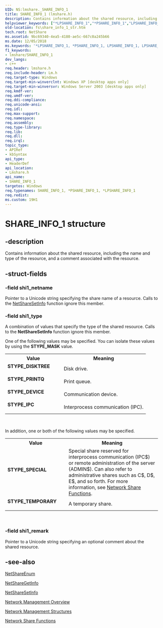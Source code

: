 ```yaml
---
UID: NS:lmshare._SHARE_INFO_1
title: SHARE_INFO_1 (lmshare.h)
description: Contains information about the shared resource, including the name and type of the resource, and a comment associated with the resource.
helpviewer_keywords: ["*LPSHARE_INFO_1","*PSHARE_INFO_1","LPSHARE_INFO_1","LPSHARE_INFO_1 structure pointer [Files]","PSHARE_INFO_1","PSHARE_INFO_1 structure pointer [Files]","SHARE_INFO_1","SHARE_INFO_1 structure [Files]","STYPE_DEVICE","STYPE_DISKTREE","STYPE_IPC","STYPE_PRINTQ","STYPE_SPECIAL","STYPE_TEMPORARY","_win32_share_info_1_str","fs.share_info_1_str","lmshare/LPSHARE_INFO_1","lmshare/PSHARE_INFO_1","lmshare/SHARE_INFO_1","netmgmt.share_info_1_str"]
old-location: fs\share_info_1_str.htm
tech.root: NetShare
ms.assetid: 9bc69340-4ea5-4180-ae5c-667c0a245b66
ms.date: 12/05/2018
ms.keywords: '*LPSHARE_INFO_1, *PSHARE_INFO_1, LPSHARE_INFO_1, LPSHARE_INFO_1 structure pointer [Files], PSHARE_INFO_1, PSHARE_INFO_1 structure pointer [Files], SHARE_INFO_1, SHARE_INFO_1 structure [Files], STYPE_DEVICE, STYPE_DISKTREE, STYPE_IPC, STYPE_PRINTQ, STYPE_SPECIAL, STYPE_TEMPORARY, _win32_share_info_1_str, fs.share_info_1_str, lmshare/LPSHARE_INFO_1, lmshare/PSHARE_INFO_1, lmshare/SHARE_INFO_1, netmgmt.share_info_1_str'
f1_keywords:
- lmshare/SHARE_INFO_1
dev_langs:
- c++
req.header: lmshare.h
req.include-header: Lm.h
req.target-type: Windows
req.target-min-winverclnt: Windows XP [desktop apps only]
req.target-min-winversvr: Windows Server 2003 [desktop apps only]
req.kmdf-ver: 
req.umdf-ver: 
req.ddi-compliance: 
req.unicode-ansi: 
req.idl: 
req.max-support: 
req.namespace: 
req.assembly: 
req.type-library: 
req.lib: 
req.dll: 
req.irql: 
topic_type:
- APIRef
- kbSyntax
api_type:
- HeaderDef
api_location:
- Lmshare.h
api_name:
- SHARE_INFO_1
targetos: Windows
req.typenames: SHARE_INFO_1, *PSHARE_INFO_1, *LPSHARE_INFO_1
req.redist: 
ms.custom: 19H1
---
```


# SHARE_INFO_1 structure


## -description


Contains information about the shared resource, including the name and type of the resource, and a comment associated with the resource.


## -struct-fields




### -field shi1_netname

Pointer to a Unicode string specifying the share name of a resource. Calls to the 
<a href="https://docs.microsoft.com/windows/desktop/api/lmshare/nf-lmshare-netsharesetinfo">NetShareSetInfo</a> function ignore this member.


### -field shi1_type

A combination of values that specify the type of the shared resource. Calls to the 
<b>NetShareSetInfo</b> function ignore this member. 



One of the following values may be specified. You can isolate these values by using the <b>STYPE_MASK</b> value.

<table>
<tr>
<th>Value</th>
<th>Meaning</th>
</tr>
<tr>
<td width="40%"><a id="STYPE_DISKTREE"></a><a id="stype_disktree"></a><dl>
<dt><b>STYPE_DISKTREE</b></dt>
</dl>
</td>
<td width="60%">
Disk drive.

</td>
</tr>
<tr>
<td width="40%"><a id="STYPE_PRINTQ"></a><a id="stype_printq"></a><dl>
<dt><b>STYPE_PRINTQ</b></dt>
</dl>
</td>
<td width="60%">
Print queue.

</td>
</tr>
<tr>
<td width="40%"><a id="STYPE_DEVICE"></a><a id="stype_device"></a><dl>
<dt><b>STYPE_DEVICE</b></dt>
</dl>
</td>
<td width="60%">
Communication device.

</td>
</tr>
<tr>
<td width="40%"><a id="STYPE_IPC"></a><a id="stype_ipc"></a><dl>
<dt><b>STYPE_IPC</b></dt>
</dl>
</td>
<td width="60%">
Interprocess communication (IPC).

</td>
</tr>
</table>
 

In addition, one or both of the following values may be specified.

<table>
<tr>
<th>Value</th>
<th>Meaning</th>
</tr>
<tr>
<td width="40%"><a id="STYPE_SPECIAL"></a><a id="stype_special"></a><dl>
<dt><b>STYPE_SPECIAL</b></dt>
</dl>
</td>
<td width="60%">
Special share reserved for interprocess communication (IPC$) or remote administration of the server (ADMIN$). Can also refer to administrative shares such as C$, D$, E$, and so forth. For more information, see <a href="https://docs.microsoft.com/windows/desktop/NetShare/network-share-functions">Network Share Functions</a>.

</td>
</tr>
<tr>
<td width="40%"><a id="STYPE_TEMPORARY"></a><a id="stype_temporary"></a><dl>
<dt><b>STYPE_TEMPORARY</b></dt>
</dl>
</td>
<td width="60%">
A temporary share.

</td>
</tr>
</table>
 


### -field shi1_remark

Pointer to a Unicode string specifying an optional comment about the shared resource.


## -see-also




<a href="https://docs.microsoft.com/windows/desktop/api/lmshare/nf-lmshare-netshareenum">NetShareEnum</a>



<a href="https://docs.microsoft.com/windows/desktop/api/lmshare/nf-lmshare-netsharegetinfo">NetShareGetInfo</a>



<a href="https://docs.microsoft.com/windows/desktop/api/lmshare/nf-lmshare-netsharesetinfo">NetShareSetInfo</a>



<a href="https://docs.microsoft.com/windows/desktop/NetMgmt/network-management">Network Management Overview</a>



<a href="https://docs.microsoft.com/windows/desktop/NetMgmt/network-management-structures">Network Management Structures</a>



<a href="https://docs.microsoft.com/windows/desktop/NetShare/network-share-functions">Network Share Functions</a>
 

 

